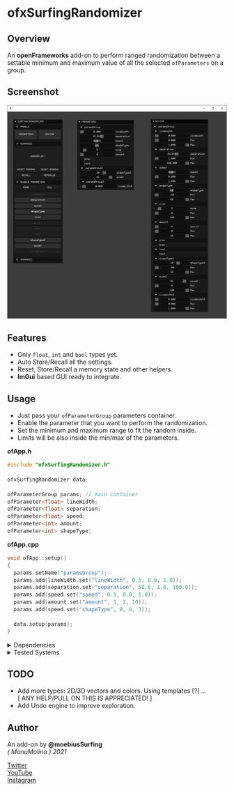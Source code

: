 # ofxSurfingRandomizer

## Overview
An **openFrameworks** add-on to perform ranged randomization between a settable minimum and maximum value of all the selected ```ofParameters``` on a group.

## Screenshot 
<!-- <img src="docs/readme_images/ofxSurfingRandomizer.gif" width="80%" height="80%"> -->
<img src="readme_images/Capture.PNG">

## Features
- Only ```float```, ```int``` and ```bool``` types yet.
- Auto Store/Recall all the settings.
- Reset, Store/Recall a memory state and other helpers.
- **ImGui** based GUI ready to integrate.

## Usage
- Just pass your ```ofParameterGroup``` parameters container.
- Enable the parameter that you want to perform the randomization.
- Set the minimum and maximum range to fit the random inside. 
- Limits will be also inside the min/max of the parameters.

**ofApp.h**
```.cpp
#include "ofxSurfingRandomizer.h"

ofxSurfingRandomizer data;

ofParameterGroup params; // main container
ofParameter<float> lineWidth;
ofParameter<float> separation;
ofParameter<float> speed;
ofParameter<int> amount;
ofParameter<int> shapeType;
```

**ofApp.cpp**
```.cpp
void ofApp::setup() 
{
  params.setName("paramsGroup");
  params.add(lineWidth.set("lineWidth", 0.5, 0.0, 1.0));
  params.add(separation.set("separation", 50.0, 1.0, 100.0));
  params.add(speed.set("speed", 0.5, 0.0, 1.0));
  params.add(amount.set("amount", 1, 1, 10));
  params.add(speed.set("shapeType", 0, 0, 3));

  data.setup(params);
}
```

<details>
  <summary>Dependencies</summary>
  <p>

Clone these add-ons and include into the **OF PROJECT GENERATOR**:
* [ofxImGui](https://github.com/Daandelange/ofxImGui/tree/ofParameters-Helpers-Test)  [ FORK | BRANCH ]  
* [ofxSurfingHelpers](https://github.com/moebiussurfing/ofxSurfingHelpers)  
* [ofxWindowApp](https://github.com/moebiussurfing/ofxWindowApp)  [ Only for **example-Basic** ]  

*Thanks a lot to all these ofxAddons coders.*  
  </p>
</details>

<details>
  <summary>Tested Systems</summary>
  <p>

  - **Windows 10** / **VS 2017** / **OF ~0.11**
  </p>
</details>

## TODO
* Add more types: 2D/3D vectors and colors. Using templates [?] ...  
[ ANY HELP/PULL ON THIS IS APPRECIATED! ]  
* Add Undo engine to improve exploration.

## Author
An add-on by **@moebiusSurfing**  
*( ManuMolina ) 2021*  

[Twitter](https://twitter.com/moebiussurfing/)  
[YouTube](https://www.youtube.com/channel/UCzUw96_wjmNxyIoFXf84hQg)  
[Instagram](https://www.instagram.com/moebiussurfing/)  
